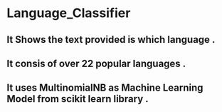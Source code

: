 # Language_Classifier
## It Shows the text provided is which language .
## It consis of over 22 popular languages . 
## It uses MultinomialNB as Machine Learning Model from scikit learn library .
